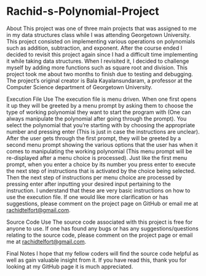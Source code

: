 # Rachid-s-Polynomial-Project
About
	This project was one of three main projects that was assigned to me in my data structures class while I was attending Georgetown University. This project consisted on implementing various operations on polynomials such as addition, subtraction, and exponent. After the course ended I decided to revisit this project again since I had a difficult time implementing it while taking data structures. When I revisited it, I decided to challenge myself by adding more functions such as square root and division. This project took me about two months to finish due to testing and debugging. The project’s original creator is Bala Kayalansundaram, a professor at the Computer Science department of Georgetown University.
  
Execution File Use
	The execution file is menu driven. When one first opens it up they will be greeted by a menu prompt by asking them to choose the type of working polynomial they want to start the program with (One can always manipulate the polynomial after going through the prompt). You select the polynomial that you’re starting with by choosing the appropriate number and pressing enter (This is just in case the instructions are unclear). After the user gets through the first prompt, they will be greeted by a second menu prompt showing the various options that the user has when it comes to manipulating the working polynomial (This menu prompt will be re-displayed after a menu choice is processed). Just like the first menu prompt, when you enter a choice by its number you press enter to execute the next step of instructions that is activated by the choice being selected. Then the next step of instructions per menu choice are processed by pressing enter after inputting your desired input pertaining to the instruction. I understand that these are very basic instructions on how to use the execution file. If one would like more clarification or has suggestions, please comment on the project page on GitHub or email me at rachidtelfort@gmail.com.
  
Source Code Use
	The source code associated with this project is free for anyone to use. If one has found any bugs or has any suggestions/questions relating to the source code, please comment on the project page or email me at rachidtelfort@gmail.com.
  
Final Notes
	I hope that my fellow coders will find the source code helpful as well as gain valuable insight from it. If you have read this, thank you for looking at my GitHub page it is much appreciated.

